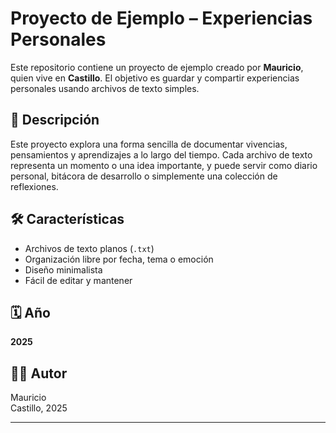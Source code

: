 # Proyecto de Ejemplo – Experiencias Personales

Este repositorio contiene un proyecto de ejemplo creado por **Mauricio**, quien vive en **Castillo**. El objetivo es guardar y compartir experiencias personales usando archivos de texto simples.

## 📘 Descripción

Este proyecto explora una forma sencilla de documentar vivencias, pensamientos y aprendizajes a lo largo del tiempo. Cada archivo de texto representa un momento o una idea importante, y puede servir como diario personal, bitácora de desarrollo o simplemente una colección de reflexiones.

## 🛠️ Características

- Archivos de texto planos (`.txt`)
- Organización libre por fecha, tema o emoción
- Diseño minimalista
- Fácil de editar y mantener

## 🗓️ Año

**2025**

## 🧑‍💻 Autor

Mauricio  
Castillo, 2025

---


